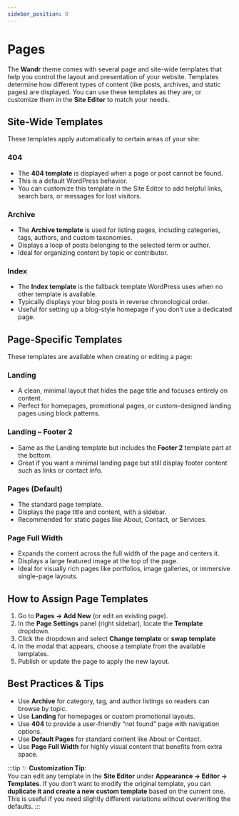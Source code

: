 ```yaml
---
sidebar_position: 8
---
```

# Pages

The **Wandr** theme comes with several page and site-wide templates that help you control the layout and presentation of your website. Templates determine how different types of content (like posts, archives, and static pages) are displayed. You can use these templates as they are, or customize them in the **Site Editor** to match your needs.

## Site-Wide Templates

These templates apply automatically to certain areas of your site:

### 404
- The **404 template** is displayed when a page or post cannot be found.  
- This is a default WordPress behavior.  
- You can customize this template in the Site Editor to add helpful links, search bars, or messages for lost visitors.  

### Archive
- The **Archive template** is used for listing pages, including categories, tags, authors, and custom taxonomies.  
- Displays a loop of posts belonging to the selected term or author.  
- Ideal for organizing content by topic or contributor.  

### Index
- The **Index template** is the fallback template WordPress uses when no other template is available.  
- Typically displays your blog posts in reverse chronological order.  
- Useful for setting up a blog-style homepage if you don’t use a dedicated page.  

## Page-Specific Templates

These templates are available when creating or editing a page:

### Landing
- A clean, minimal layout that hides the page title and focuses entirely on content.  
- Perfect for homepages, promotional pages, or custom-designed landing pages using block patterns.  

### Landing – Footer 2
- Same as the Landing template but includes the **Footer 2** template part at the bottom.  
- Great if you want a minimal landing page but still display footer content such as links or contact info.  

### Pages (Default)
- The standard page template.  
- Displays the page title and content, with a sidebar.  
- Recommended for static pages like About, Contact, or Services.  

### Page Full Width
- Expands the content across the full width of the page and centers it.  
- Displays a large featured image at the top of the page.  
- Ideal for visually rich pages like portfolios, image galleries, or immersive single-page layouts.  

## How to Assign Page Templates
1. Go to **Pages → Add New** (or edit an existing page).  
2. In the **Page Settings** panel (right sidebar), locate the **Template** dropdown.  
3. Click the dropdown and select **Change template** or **swap template**
4. In the modal that appears, choose a template from the available templates.
4. Publish or update the page to apply the new layout.  

## Best Practices & Tips
- Use **Archive** for category, tag, and author listings so readers can browse by topic.  
- Use **Landing** for homepages or custom promotional layouts.  
- Use **404** to provide a user-friendly “not found” page with navigation options.  
- Use **Default Pages** for standard content like About or Contact.  
- Use **Page Full Width** for highly visual content that benefits from extra space.  

:::tip
✨ **Customization Tip**:  
You can edit any template in the **Site Editor** under **Appearance → Editor → Templates**. If you don’t want to modify the original template, you can **duplicate it and create a new custom template** based on the current one. This is useful if you need slightly different variations without overwriting the defaults.
:::
